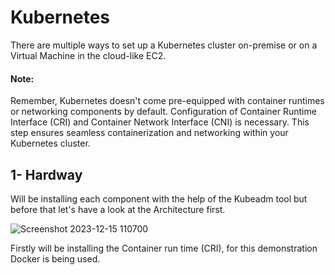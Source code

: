 # Kubernetes
There are multiple ways to set up a Kubernetes cluster on-premise or on a Virtual Machine in the cloud-like EC2.

#### Note: 
Remember, Kubernetes doesn't come pre-equipped with container runtimes or networking components by default. Configuration of Container Runtime Interface (CRI) and Container Network Interface (CNI) is necessary. This step ensures seamless containerization and networking within your Kubernetes cluster.




## 1- Hardway

Will be installing each component with the help of the Kubeadm tool but before that let's have a look at the Architecture first.

![Screenshot 2023-12-15 110700](https://github.com/AdarshIITDH/Kubernetes/assets/60352729/2388eda1-0530-4f65-b359-1372eef5bbb1)

Firstly will be installing the Container run time (CRI), for this demonstration Docker is being used.



